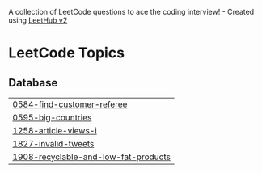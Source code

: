 A collection of LeetCode questions to ace the coding interview! - Created using [LeetHub v2](https://github.com/arunbhardwaj/LeetHub-2.0)
<!---LeetCode Topics Start-->
# LeetCode Topics
## Database
|  |
| ------- |
| [0584-find-customer-referee](https://github.com/nikhilmahapatro/Leetcode_SQL/tree/master/0584-find-customer-referee) |
| [0595-big-countries](https://github.com/nikhilmahapatro/Leetcode_SQL/tree/master/0595-big-countries) |
| [1258-article-views-i](https://github.com/nikhilmahapatro/Leetcode_SQL/tree/master/1258-article-views-i) |
| [1827-invalid-tweets](https://github.com/nikhilmahapatro/Leetcode_SQL/tree/master/1827-invalid-tweets) |
| [1908-recyclable-and-low-fat-products](https://github.com/nikhilmahapatro/Leetcode_SQL/tree/master/1908-recyclable-and-low-fat-products) |
<!---LeetCode Topics End-->